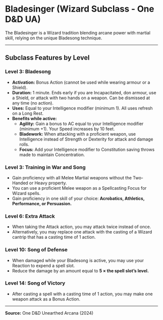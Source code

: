 # Bladesinger (Wizard Subclass - One D&D UA)

The Bladesinger is a Wizard tradition blending arcane power with martial skill, relying on the unique Bladesong technique.

---

## Subclass Features by Level

### Level 3: Bladesong
- **Activation:** Bonus Action (cannot be used while wearing armour or a Shield).
- **Duration:** 1 minute. Ends early if you are Incapacitated, don armour, use a Shield, or attack with two hands on a weapon. Can be dismissed at any time (no action).
- **Uses:** Equal to your Intelligence modifier (minimum 1). All uses refresh on a Long Rest.
- **Benefits while active:**
  - **Agility:** Gain a bonus to AC equal to your Intelligence modifier (minimum +1). Your Speed increases by 10 feet.
  - **Bladework:** When attacking with a proficient weapon, use Intelligence instead of Strength or Dexterity for attack and damage rolls.
  - **Focus:** Add your Intelligence modifier to Constitution saving throws made to maintain Concentration.

### Level 3: Training in War and Song
- Gain proficiency with all Melee Martial weapons without the Two-Handed or Heavy property.
- You can use a proficient Melee weapon as a Spellcasting Focus for Wizard spells.
- Gain proficiency in one skill of your choice: **Acrobatics, Athletics, Performance, or Persuasion.**

### Level 6: Extra Attack
- When taking the Attack action, you may attack twice instead of once.
- Alternatively, you may replace one attack with the casting of a Wizard cantrip that has a casting time of 1 action.

### Level 10: Song of Defense
- When damaged while your Bladesong is active, you may use your Reaction to expend a spell slot.
- Reduce the damage by an amount equal to **5 × the spell slot’s level.**

### Level 14: Song of Victory
- After casting a spell with a casting time of 1 action, you may make one weapon attack as a Bonus Action.

---

**Source:** One D&D Unearthed Arcana (2024)
